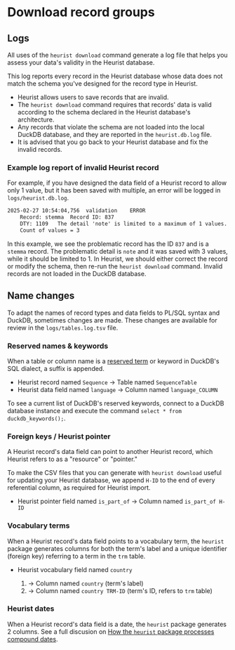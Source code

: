 # Download record groups

## Logs

All uses of the `heurist download` command generate a log file that helps you assess your data's validity in the Heurist database.

This log reports every record in the Heurist database whose data does not match the schema you've designed for the record type in Heurist.

- Heurist allows users to save records that are invalid.
- The `heurist download` command requires that records' data is valid according to the schema declared in the Heurist database's architecture.
- Any records that violate the schema are not loaded into the local DuckDB database, and they are reported in the `heurist.db.log` file.
- It is advised that you go back to your Heurist database and fix the invalid records.

### Example log report of invalid Heurist record

For example, if you have designed the data field of a Heurist record to allow only 1 value, but it has been saved with multiple, an error will be logged in `logs/heurist.db.log`.

```txt
2025-02-27 10:54:04,756  validation    ERROR
    Record: stemma  Record ID: 837
    DTY: 1109   The detail 'note' is limited to a maximum of 1 values.
    Count of values = 3
```

In this example, we see the problematic record has the ID `837` and is a `stemma` record. The problematic detail is `note` and it was saved with 3 values, while it should be limited to 1. In Heurist, we should either correct the record or modify the schema, then re-run the `heurist download` command. Invalid records are not loaded in the DuckDB database.

## Name changes

To adapt the names of record types and data fields to PL/SQL syntax and DuckDB, sometimes changes are made. These changes are available for review in the `logs/tables.log.tsv` file.

### Reserved names & keywords

When a table or column name is a [reserved term](https://en.wikipedia.org/wiki/List_of_SQL_reserved_words) or keyword in DuckDB's SQL dialect, a suffix is appended.

- Heurist record named `Sequence` &rarr; Table named `SequenceTable`
- Heurist data field named `language` &rarr; Column named `language_COLUMN`

To see a current list of DuckDB's reserved keywords, connect to a DuckDB database instance and execute the command  `select * from duckdb_keywords();`.

### Foreign keys / Heurist pointer

A Heurist record's data field can point to another Heurist record, which Heurist refers to as a "resource" or "pointer."

To make the CSV files that you can generate with `heurist download` useful for updating your Heurist database, we append `H-ID` to the end of every referential column, as required for Heurist import.

- Heurist pointer field named `is_part_of` -> Column named `is_part_of H-ID`

### Vocabulary terms

When a Heurist record's data field points to a vocabulary term, the `heurist` package generates columns for both the term's label and a unique identifier (foreign key) referring to a term in the `trm` table.

- Heurist vocabulary field named `country`

    1. &rarr; Column named `country` (term's label)
    2. &rarr; Column named `country TRM-ID` (term's ID, refers to `trm` table)

### Heurist dates

When a Heurist record's data field is a date, the `heurist` package generates 2 columns. See a full discusion on [How the `heurist` package processes compound dates](./date_validation.md#how-the-heurist-package-processes-compound-dates).
